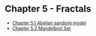 # Chapter 5 - Fractals

- [Chapter 5.1 Abelian sandpile model](./5.1/README.md)
- [Chapter 5.2 Mandelbrot Set](./5.2/README.md)
